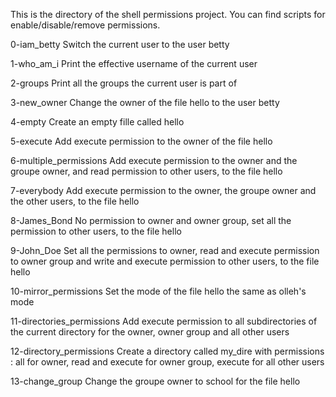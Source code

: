 This is the directory of the shell permissions project. You can find scripts for enable/disable/remove permissions.

0-iam_betty
	Switch the current user to the user betty

1-who_am_i
	Print the effective username of the current user

2-groups
	Print all the groups the current user is part of

3-new_owner
	Change the owner of the file hello to the user betty

4-empty
	Create an empty fille called hello

5-execute
	Add execute permission to the owner of the file hello

6-multiple_permissions
	Add execute permission to the owner and the groupe owner, and read permission to other users, to the file hello

7-everybody
	Add execute permission to the owner, the groupe owner and the other users, to the file hello

8-James_Bond
	No permission to owner and owner group, set all the permission to other users, to the file hello

9-John_Doe
	Set all the permissions to owner, read and execute permission to owner group and write and execute permission to other users, to the file hello

10-mirror_permissions
	Set the mode of the file hello the same as olleh's mode

11-directories_permissions
	Add execute permission to all subdirectories of the current directory for the owner, owner group and all other users

12-directory_permissions
	Create a directory called my_dire with permissions : all for owner, read and execute for owner group, execute for all other users

13-change_group
	Change the groupe owner to school for the file hello
